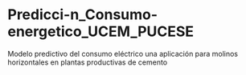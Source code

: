 # Predicci-n_Consumo-energetico_UCEM_PUCESE
Modelo predictivo del consumo eléctrico una aplicación para molinos horizontales en plantas productivas de cemento
